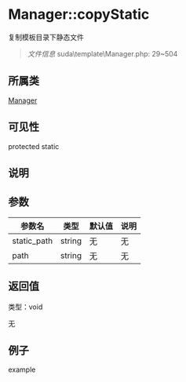 # Manager::copyStatic

复制模板目录下静态文件

> *文件信息* suda\template\Manager.php: 29~504

## 所属类 

[Manager](../Manager.md)

## 可见性

 protected static

## 说明




## 参数


| 参数名 | 类型 | 默认值 | 说明 |
|--------|-----|-------|-------|
| static_path |  string | 无 | 无 |
| path |  string | 无 | 无 |



## 返回值

类型：void

无



## 例子

example